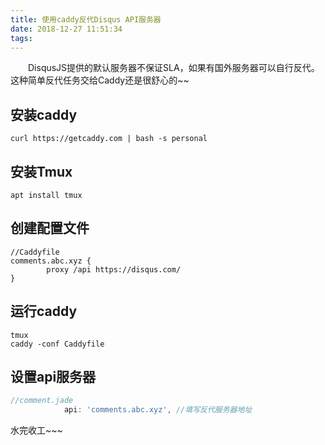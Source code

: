 ```yaml
---
title: 使用caddy反代Disqus API服务器
date: 2018-12-27 11:51:34
tags:
---
```

　　DisqusJS提供的默认服务器不保证SLA，如果有国外服务器可以自行反代。这种简单反代任务交给Caddy还是很舒心的~~
<!-- more --> 

安装caddy
---
``` shell
curl https://getcaddy.com | bash -s personal
```

安装Tmux
---
``` shell
apt install tmux
```

创建配置文件
---
``` shell
//Caddyfile
comments.abc.xyz {
        proxy /api https://disqus.com/
}
```

运行caddy
---
``` shell
tmux
caddy -conf Caddyfile
```

设置api服务器
---
``` js
//comment.jade
            api: 'comments.abc.xyz', //填写反代服务器地址
```
水完收工~~~